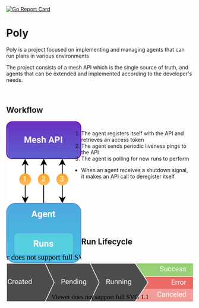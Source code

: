 [![Go Report Card](https://goreportcard.com/badge/github.com/do87/poly/src?1)](https://goreportcard.com/report/github.com/do87/poly/src)

# Poly

Poly is a project focused on implementing and managing agents that can run plans in various environments

The project consists of a mesh API which is the single source of truth, and agents that can be extended and implemented according to the developer's needs.

<br />

## Workflow

<img src="statics/workflow.svg" alt="workflow" align="left">
<div style="padding: 10px;">

1. The agent registers itself with the API and retrieves an access token
2. The agent sends periodic liveness pings to the API
3. The agent is polling for new runs to perform 

* When an agent receives a shutdown signal, it makes an API call to deregister itself
</div>
<br><br><br><br><br><br>

## Run Lifecycle

![workflow](statics/lifecycle.svg)